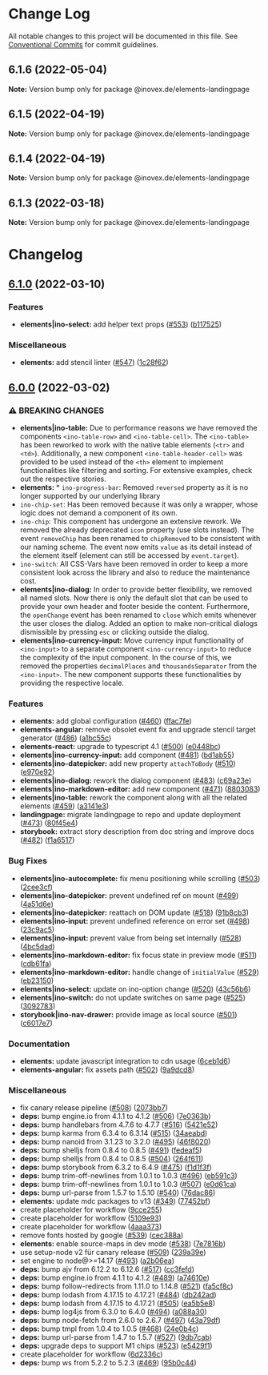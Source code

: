 # Change Log

All notable changes to this project will be documented in this file.
See [Conventional Commits](https://conventionalcommits.org) for commit guidelines.

## 6.1.6 (2022-05-04)

**Note:** Version bump only for package @inovex.de/elements-landingpage





## 6.1.5 (2022-04-19)

**Note:** Version bump only for package @inovex.de/elements-landingpage





## 6.1.4 (2022-04-19)

**Note:** Version bump only for package @inovex.de/elements-landingpage





## 6.1.3 (2022-03-18)

**Note:** Version bump only for package @inovex.de/elements-landingpage





# Changelog
## [6.1.0](https://github.com/inovex/elements/compare/v6.0.0...v6.1.0) (2022-03-10)


### Features

* **elements|ino-select:** add helper text props ([#553](https://github.com/inovex/elements/issues/553)) ([b117525](https://github.com/inovex/elements/commit/b117525dfa6f5158911718fe766e5e2b098fab96))


### Miscellaneous

* **elements:** add stencil linter ([#547](https://github.com/inovex/elements/issues/547)) ([1c28f62](https://github.com/inovex/elements/commit/1c28f629efb7544e0cdf998bc6dc58c3a7d42529))

## [6.0.0](https://github.com/inovex/elements/compare/v5.1.0...v6.0.0) (2022-03-02)


### ⚠ BREAKING CHANGES

* **elements|ino-table:** Due to performance reasons we have removed the components `<ino-table-row>` and `<ino-table-cell>`. The `<ino-table>` has been reworked to work with the native table elements (`<tr>` and `<td>`). Additionally, a new component `<ino-table-header-cell>` was provided to be used instead of the `<th>` element to implement functionalities like filtering and sorting. For extensive examples, check out the respective stories.
* **elements:** * `ino-progress-bar`: Removed `reversed` property as it is no longer supported by our underlying library
* `ino-chip-set`: Has been removed because it was only a wrapper, whose logic does not demand a component of its own.
* `ino-chip`: This component has undergone an extensive rework. We removed the already deprecated `icon` property (use slots instead). The event `removeChip` has been renamed to `chipRemoved` to be consistent with our naming scheme. The event now emits `value` as its detail instead of the element itself (element can still be accessed by `event.target`).
* `ino-switch`: All CSS-Vars have been removed in order to keep a more consistent look across the library and also to reduce the maintenance cost.
* **elements|ino-dialog:** In order to provide better flexibility, we removed all named slots. Now there is only the default slot that can be used to provide your own header and footer beside the content. Furthermore, the `openChange` event has been renamed to `close` which emits whenever the user closes the dialog. Added an option to make non-critical dialogs dismissible by pressing `esc` or clicking outside the dialog.
* **elements|ino-currency-input:** Move currency input functionality of `<ino-input>` to a separate component `<ino-currency-input>` to reduce the complexity of the input component. In the course of this, we removed the properties `decimalPlaces` and `thousandsSeparator` from the `<ino-input>`. The new component supports these functionalities by providing the respective locale.

### Features

* **elements:** add global configuration ([#460](https://github.com/inovex/elements/issues/460)) ([ffac7fe](https://github.com/inovex/elements/commit/ffac7fe5b8df8c67cda83cff60ffc441bddf06c7))
* **elements-angular:** remove obsolet event fix and upgrade stencil target generator ([#486](https://github.com/inovex/elements/issues/486)) ([a1bc55c](https://github.com/inovex/elements/commit/a1bc55c301875743fda5f8d9c58ae14c7e8565aa))
* **elements-react:** upgrade to typescript 4.1 ([#500](https://github.com/inovex/elements/issues/500)) ([e0448bc](https://github.com/inovex/elements/commit/e0448bc9c006e3b0c74c2968ef250c3c348be653))
* **elements|ino-currency-input:** add component ([#481](https://github.com/inovex/elements/issues/481)) ([bd1ab55](https://github.com/inovex/elements/commit/bd1ab5551e8776a0c4d4f037425f9c5bb2aa5cbe))
* **elements|ino-datepicker:** add new property `attachToBody` ([#510](https://github.com/inovex/elements/issues/510)) ([e970e92](https://github.com/inovex/elements/commit/e970e9222e09055f9d842ede592a04d84c3ace01))
* **elements|ino-dialog:** rework the dialog component ([#483](https://github.com/inovex/elements/issues/483)) ([c69a23e](https://github.com/inovex/elements/commit/c69a23eb4f0ca70bf89cbf696da947c2d65fae7f))
* **elements|ino-markdown-editor:** add new component ([#471](https://github.com/inovex/elements/issues/471)) ([8803083](https://github.com/inovex/elements/commit/88030835d52ed638d0a467fdfa90d2bd57ec631b))
* **elements|ino-table:** rework the component along with all the related elements ([#459](https://github.com/inovex/elements/issues/459)) ([a3141e3](https://github.com/inovex/elements/commit/a3141e348b1088832c8a8cdde07922ed4b4a3374))
* **landingpage:** migrate landingpage to repo and update deployment ([#473](https://github.com/inovex/elements/issues/473)) ([80f45e4](https://github.com/inovex/elements/commit/80f45e4449626359f12834593e26d06a4d3991f9))
* **storybook:** extract story description from doc string and improve docs ([#482](https://github.com/inovex/elements/issues/482)) ([f1a6517](https://github.com/inovex/elements/commit/f1a65171e03df183d7ef9e70c4a184bd063d8eda))


### Bug Fixes

* **elements|ino-autocomplete:** fix menu positioning while scrolling ([#503](https://github.com/inovex/elements/issues/503)) ([2cee3cf](https://github.com/inovex/elements/commit/2cee3cf6967df3ee41d8dfc183e727afa40b5cb1))
* **elements|ino-datepicker:** prevent undefined ref on mount ([#499](https://github.com/inovex/elements/issues/499)) ([4a51d6e](https://github.com/inovex/elements/commit/4a51d6e6b76031ac3acc7cddabba6ef7e157b103))
* **elements|ino-datepicker:** reattach on DOM update ([#518](https://github.com/inovex/elements/issues/518)) ([91b8cb3](https://github.com/inovex/elements/commit/91b8cb3e349a2b7bfcc80086ab0fc6995cd1929d))
* **elements|ino-input:** prevent undefined reference on error set ([#498](https://github.com/inovex/elements/issues/498)) ([23c9ac5](https://github.com/inovex/elements/commit/23c9ac5171659394db46549dc6b4b474c2c56335))
* **elements|ino-input:** prevent value from being set internally ([#528](https://github.com/inovex/elements/issues/528)) ([4bc5dad](https://github.com/inovex/elements/commit/4bc5dad45a8cfc2699d819001f7b4dfe52713be5))
* **elements|ino-markdown-editor:** fix focus state in preview mode ([#511](https://github.com/inovex/elements/issues/511)) ([cdb61fa](https://github.com/inovex/elements/commit/cdb61fa476b4bbc3a9d64657a478fb3101602d8d))
* **elements|ino-markdown-editor:** handle change of `initialValue` ([#529](https://github.com/inovex/elements/issues/529)) ([eb23150](https://github.com/inovex/elements/commit/eb2315075eccb1fe56240d564f4f6ec8d9bd71f1))
* **elements|ino-select:** update on ino-option change ([#520](https://github.com/inovex/elements/issues/520)) ([43c56b6](https://github.com/inovex/elements/commit/43c56b6c6f8f3d250d6aa3f225c4ec33a392650b))
* **elements|ino-switch:** do not update switches on same page ([#525](https://github.com/inovex/elements/issues/525)) ([3092783](https://github.com/inovex/elements/commit/309278396ec148a10681ea69a1bc1c2655c99247))
* **storybook|ino-nav-drawer:** provide image as local source ([#501](https://github.com/inovex/elements/issues/501)) ([c6017e7](https://github.com/inovex/elements/commit/c6017e70511ad63e8b1184b548ed88f9833c8a18))


### Documentation

* **elements:** update javascript integration to cdn usage ([6ceb1d6](https://github.com/inovex/elements/commit/6ceb1d610a55d577f733736349232f3446510a01))
* **elements-angular:** fix assets path ([#502](https://github.com/inovex/elements/issues/502)) ([9a9dcd8](https://github.com/inovex/elements/commit/9a9dcd8bf795e4246c7dfc86990d8d715d173a61))


### Miscellaneous

* fix canary release pipeline ([#508](https://github.com/inovex/elements/issues/508)) ([2073bb7](https://github.com/inovex/elements/commit/2073bb769f467bd00e4cc81ce7cf33910f73e9f2))
* **deps:** bump engine.io from 4.1.1 to 4.1.2 ([#506](https://github.com/inovex/elements/issues/506)) ([7e0363b](https://github.com/inovex/elements/commit/7e0363b2c81fd03fae4e205f4f829c1a962285a0))
* **deps:** bump handlebars from 4.7.6 to 4.7.7 ([#516](https://github.com/inovex/elements/issues/516)) ([5421e52](https://github.com/inovex/elements/commit/5421e52d23de002055a7b58709cd3a168672c841))
* **deps:** bump karma from 6.3.4 to 6.3.14 ([#515](https://github.com/inovex/elements/issues/515)) ([34aeabd](https://github.com/inovex/elements/commit/34aeabdd0afe77bd2c263df237a7e7af22c7fe74))
* **deps:** bump nanoid from 3.1.23 to 3.2.0 ([#495](https://github.com/inovex/elements/issues/495)) ([46f8020](https://github.com/inovex/elements/commit/46f8020738dab50cec25aea5a4f91daae9f79202))
* **deps:** bump shelljs from 0.8.4 to 0.8.5 ([#491](https://github.com/inovex/elements/issues/491)) ([fedeaf5](https://github.com/inovex/elements/commit/fedeaf5809e37f07e1ff0fe9e6424aa2a655de8e))
* **deps:** bump shelljs from 0.8.4 to 0.8.5 ([#504](https://github.com/inovex/elements/issues/504)) ([264f611](https://github.com/inovex/elements/commit/264f61184742d25d001b2ccd8b99d6665493e545))
* **deps:** bump storybook from 6.3.2 to 6.4.9 ([#475](https://github.com/inovex/elements/issues/475)) ([f1d1f3f](https://github.com/inovex/elements/commit/f1d1f3f8203eb85d32f8a190dd547ceffa537ef9))
* **deps:** bump trim-off-newlines from 1.0.1 to 1.0.3 ([#496](https://github.com/inovex/elements/issues/496)) ([eb591c3](https://github.com/inovex/elements/commit/eb591c3a5f9367b91849a3bc27c8540ed2206165))
* **deps:** bump trim-off-newlines from 1.0.1 to 1.0.3 ([#507](https://github.com/inovex/elements/issues/507)) ([e0d61ca](https://github.com/inovex/elements/commit/e0d61ca8b58b5e27700b20d6c3ad4a5483c2ac2d))
* **deps:** bump url-parse from 1.5.7 to 1.5.10 ([#540](https://github.com/inovex/elements/issues/540)) ([76dac86](https://github.com/inovex/elements/commit/76dac86e21feeb21c0e711c220f00167627f53e5))
* **elements:** update mdc packages to v13 ([#349](https://github.com/inovex/elements/issues/349)) ([77452bf](https://github.com/inovex/elements/commit/77452bf4f97862c7ee0a576a071c0649d67fc30b))
* create placeholder for workflow ([9cce255](https://github.com/inovex/elements/commit/9cce255e0d440398b1583943de6c58f4645b0f77))
* create placeholder for workflow ([5109e93](https://github.com/inovex/elements/commit/5109e93708f4d301130ab6c2c7f916db6b59b669))
* create placeholder for workflow ([4aaa373](https://github.com/inovex/elements/commit/4aaa373d007092ea391da398f72c071c93e5effd))
* remove fonts hosted by google ([#539](https://github.com/inovex/elements/issues/539)) ([cec388a](https://github.com/inovex/elements/commit/cec388a40b85d950ae7a73c8050aad661c424440))
* **elements:** enable source-maps in dev mode ([#538](https://github.com/inovex/elements/issues/538)) ([7e7816b](https://github.com/inovex/elements/commit/7e7816b5a856952f7f7d168bac595ac9ff0b01c2))
* use setup-node v2 für canary release ([#509](https://github.com/inovex/elements/issues/509)) ([239a39e](https://github.com/inovex/elements/commit/239a39e2d7f629c0f977d26ba1c2aa8cc10cc9d9))
* set engine to node@>=14.17 ([#493](https://github.com/inovex/elements/issues/493)) ([a2b06ea](https://github.com/inovex/elements/commit/a2b06eaefb10f81207446e89c9adf7de6a83f624))
* **deps:** bump ajv from 6.12.2 to 6.12.6 ([#517](https://github.com/inovex/elements/issues/517)) ([cc3fefd](https://github.com/inovex/elements/commit/cc3fefd70df4899404d2fc74a040b118960f3036))
* **deps:** bump engine.io from 4.1.1 to 4.1.2 ([#489](https://github.com/inovex/elements/issues/489)) ([a74610e](https://github.com/inovex/elements/commit/a74610e4497b3e1e3fbea2183a9eeb661ea8a28c))
* **deps:** bump follow-redirects from 1.11.0 to 1.14.8 ([#521](https://github.com/inovex/elements/issues/521)) ([fa5cf8c](https://github.com/inovex/elements/commit/fa5cf8c8c0e288df5d0bbee6979981b29a5b6712))
* **deps:** bump lodash from 4.17.15 to 4.17.21 ([#484](https://github.com/inovex/elements/issues/484)) ([db242ad](https://github.com/inovex/elements/commit/db242ad1840b991af499e06c83b1783f44e2e57e))
* **deps:** bump lodash from 4.17.15 to 4.17.21 ([#505](https://github.com/inovex/elements/issues/505)) ([ea5b5e8](https://github.com/inovex/elements/commit/ea5b5e88ef4bf37f7194250afba8d9e9ee8476fe))
* **deps:** bump log4js from 6.3.0 to 6.4.0 ([#494](https://github.com/inovex/elements/issues/494)) ([a088a30](https://github.com/inovex/elements/commit/a088a30feb9b35196cc5b4eaf9f0f87118f2ae7a))
* **deps:** bump node-fetch from 2.6.0 to 2.6.7 ([#497](https://github.com/inovex/elements/issues/497)) ([43a79df](https://github.com/inovex/elements/commit/43a79dfa96a3c2b1385e52d2cc31884f0a27c0ce))
* **deps:** bump tmpl from 1.0.4 to 1.0.5 ([#468](https://github.com/inovex/elements/issues/468)) ([24e0b4c](https://github.com/inovex/elements/commit/24e0b4c629061a7d893378efa81699a4dcabad0a))
* **deps:** bump url-parse from 1.4.7 to 1.5.7 ([#527](https://github.com/inovex/elements/issues/527)) ([9db7cab](https://github.com/inovex/elements/commit/9db7cab1f0f949eb6df623b56fcbaa59607fb9bf))
* **deps:** upgrade deps to support M1 chips ([#523](https://github.com/inovex/elements/issues/523)) ([e5429f1](https://github.com/inovex/elements/commit/e5429f1c63214f522c986e2bc9a8c8f7a1efdaa4))
* create placeholder for workflow ([6d2336c](https://github.com/inovex/elements/commit/6d2336c0d05aa9a12cee32123def7c3b8f3a0fc0))
* **deps:** bump ws from 5.2.2 to 5.2.3 ([#469](https://github.com/inovex/elements/issues/469)) ([95b0c44](https://github.com/inovex/elements/commit/95b0c44401cf624074d5d8c1a8b081f18ced12e5))

